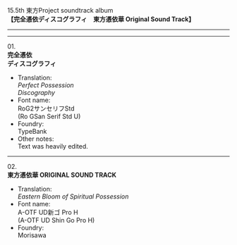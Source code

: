 15.5th 東方Project soundtrack album  
**【完全憑依ディスコグラフィ　東方憑依華 Original Sound Track】**

---  
---

01\.  
**完全憑依**  
**ディスコグラフィ**
  - Translation:  
*Perfect Possession*  
*Discography*
  - Font name:  
RoG2サンセリフStd  
(Ro GSan Serif Std U)
  - Foundry:  
TypeBank
  - Other notes:  
Text was heavily edited.

---

02\.  
**東方憑依華 ORIGINAL SOUND TRACK**
  - Translation:  
*Eastern Bloom of Spiritual Possession*
  - Font name:  
A-OTF UD新ゴ Pro H  
(A-OTF UD Shin Go Pro H)
  - Foundry:  
Morisawa
